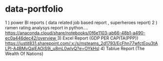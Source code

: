 # data-portfolio
1 )  power BI reports (  data related job based report , superheroes report)
2 )  ramen rating analysys report in python.... [https://anaconda.cloud/share/notebooks/0f6e1103-ab66-48b1-a490-ec0a446dec42/overview
](https://anaconda.cloud/share/notebooks/f7411f7d-5204-4261-a919-7057dc867ee6/overview)
3) Excel Report (GDP PER CAPITA(PPP))
https://justit831.sharepoint.com/:x:/s/msteams_2d1793/EcFhn77wfctEou3tALPI-A4BMvQalEAOiS9i_u8mL0wlvQ?e=OYkHsl
4) Tablue Report (The Wealth Of Nations)
